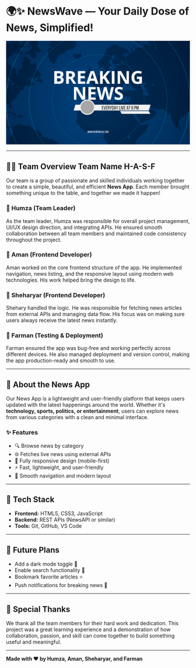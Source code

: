 # 🌍✨ NewsWave — Your Daily Dose of News, Simplified!

![News App Banner](./images/banner%20image.png) <!-- You can replace this with your actual banner -->

---

## 👨‍💻 Team Overview Team Name H-A-S-F

Our team is a group of passionate and skilled individuals working together to create a simple, beautiful, and efficient **News App**. Each member brought something unique to the table, and together we made it happen!

### 🔹 Humza (Team Leader)
As the team leader, Humza was responsible for overall project management, UI/UX design direction, and integrating APIs. He ensured smooth collaboration between all team members and maintained code consistency throughout the project.

### 🔹 Aman (Frontend Developer)
Aman worked on the core frontend structure of the app. He implemented navigation, news listing, and the responsive layout using modern web technologies. His work helped bring the design to life.

### 🔹 Sheharyar (Frontend Developer)
Shehary handled the logic. He was responsible for fetching news articles from external APIs and managing data flow. His focus was on making sure users always receive the latest news instantly.

### 🔹 Farman (Testing & Deployment)
Farman ensured the app was bug-free and working perfectly across different devices. He also managed deployment and version control, making the app production-ready and smooth to use.

---

## 📰 About the News App

Our News App is a lightweight and user-friendly platform that keeps users updated with the latest happenings around the world. Whether it's **technology, sports, politics, or entertainment**, users can explore news from various categories with a clean and minimal interface.

### ✨ Features

- 🔍 Browse news by category
- 🌐 Fetches live news using external APIs
- 📱 Fully responsive design (mobile-first)
- ⚡ Fast, lightweight, and user-friendly
- 🧭 Smooth navigation and modern layout

---

## 🚀 Tech Stack

- **Frontend:** HTML5, CSS3, JavaScript
- **Backend:** REST APIs (NewsAPI or similar)
- **Tools:** Git, GitHub, VS Code

---

## 👀 Future Plans

- Add a dark mode toggle 🌙  
- Enable search functionality 🔎  
- Bookmark favorite articles ⭐  
- Push notifications for breaking news 📣  

---

## 🤝 Special Thanks

We thank all the team members for their hard work and dedication. This project was a great learning experience and a demonstration of how collaboration, passion, and skill can come together to build something useful and meaningful.

---

**Made with ❤️ by Humza, Aman, Sheharyar, and Farman**
